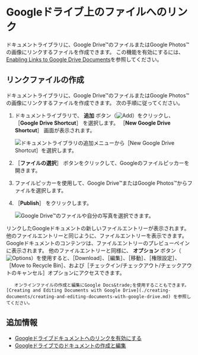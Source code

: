 # Googleドライブ上のファイルへのリンク

ドキュメントライブラリに、Google Drive&trade;のファイルまたはGoogle Photos&trade;の画像にリンクするファイルを作成できます。 この機能を有効にするには、[Enabling Links to Google Drive Documents](../devops/google-drive-integration/enabling-links-to-google-drive-documents.md)を参照してください。

<a name="リンクファイルの作成" />

## リンクファイルの作成

ドキュメントライブラリに、Google Drive&trade;のファイルまたはGoogle Photos&trade;の画像にリンクするファイルを作成できます。 次の手順に従ってください。

1. ドキュメントライブラリで、 **追加** ボタン（![Add](../../../images/icon-add.png)）をクリックし、 ［**Google Drive Shortcut**］ を選択します。 ［**New Google Drive Shortcut**］ 画面が表示されます。

    ![ドキュメントライブラリの追加メニューから［New Google Drive Shortcut］を選択します。](./linking-to-files-on-google-drive/images/01.png)

2. ［**ファイルの選択**］ ボタンをクリックして、Googleのファイルピッカーを開きます。
3. ファイルピッカーを使用して、Google Drive&trade;またはGoogle Photos&trade;からファイルを選択します。

4. ［**Publish**］ をクリックします。

    ![Google Drive&trade;のファイルや自分の写真を選択できます。](./linking-to-files-on-google-drive/images/02.png)

リンクしたGoogleドキュメントの新しいファイルエントリーが表示されます。 他のファイルエントリーと同じように、ファイルエントリーを表示できます。 Googleドキュメントのコンテンツは、ファイルエントリーのプレビューペインに表示されます。 他のファイルエントリーと同様に、 **オプション** ボタン（![Options](../../../images/icon-options.png)）を使用すると、［Download］、［編集］、［移動］、［権限設定］、［Move to Recycle Bin］、および［チェックイン/チェックアウト/チェックアウトのキャンセル］オプションにアクセスできます。

```{tip}
   オンラインファイルの作成と編集にGoogle Docs&trade;を使用することもできます。 [Creating and Editing Documents with Google Drive](./creating-documents/creating-and-editing-documents-with-google-drive.md) を参照してください。
```

<a name="追加情報" />

## 追加情報

* [Googleドライブドキュメントへのリンクを有効にする](../devops/google-drive-integration/enabling-links-to-google-drive-documents.md)
* [Googleドライブでのドキュメントの作成と編集](./creating-documents/creating-and-editing-documents-with-google-drive.md)
